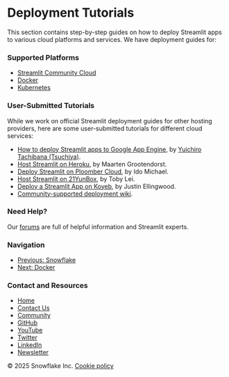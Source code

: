 # Deployment Tutorials
This section contains step-by-step guides on how to deploy Streamlit apps to various cloud platforms and services. We have deployment guides for:

### Supported Platforms
* [Streamlit Community Cloud](/deploy/streamlit-community-cloud/get-started)
* [Docker](/deploy/tutorials/docker)
* [Kubernetes](/deploy/tutorials/kubernetes)

### User-Submitted Tutorials
While we work on official Streamlit deployment guides for other hosting providers, here are some user-submitted tutorials for different cloud services:

* [How to deploy Streamlit apps to Google App Engine](https://dev.to/whitphx/how-to-deploy-streamlit-apps-to-google-app-engine-407o), by [Yuichiro Tachibana (Tsuchiya)](https://discuss.streamlit.io/u/whitphx/summary).
* [Host Streamlit on Heroku](https://towardsdatascience.com/quickly-build-and-deploy-an-application-with-streamlit-988ca08c7e83), by Maarten Grootendorst.
* [Deploy Streamlit on Ploomber Cloud](https://docs.cloud.ploomber.io/en/latest/apps/streamlit.html), by Ido Michael.
* [Host Streamlit on 21YunBox](https://www.21yunbox.com/docs/#/deploy-streamlit), by Toby Lei.
* [Deploy a Streamlit App on Koyeb](https://www.koyeb.com/docs/deploy/streamlit), by Justin Ellingwood.
* [Community-supported deployment wiki](https://discuss.streamlit.io/t/streamlit-deployment-guide-wiki/5099).

### Need Help?
Our [forums](https://discuss.streamlit.io) are full of helpful information and Streamlit experts.

### Navigation
* [Previous: Snowflake](/deploy/snowflake)
* [Next: Docker](/deploy/tutorials/docker)

### Contact and Resources
* [Home](/)
* [Contact Us](mailto:hello@streamlit.io?subject=Contact%20from%20documentation%20)
* [Community](https://discuss.streamlit.io)
* [GitHub](https://github.com/streamlit)
* [YouTube](https://www.youtube.com/channel/UC3LD42rjj-Owtxsa6PwGU5Q)
* [Twitter](https://twitter.com/streamlit)
* [LinkedIn](https://www.linkedin.com/company/streamlit)
* [Newsletter](https://info.snowflake.com/streamlit-newsletter-sign-up.html)

&copy; 2025 Snowflake Inc. [Cookie policy](/)